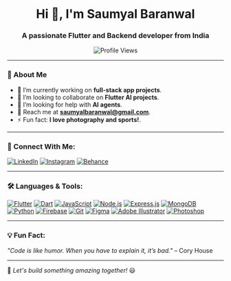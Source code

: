 <h1 align="center">Hi 👋, I'm Saumyal Baranwal</h1>
<h3 align="center">A passionate Flutter and Backend developer from India</h3>

<p align="center">
  <img src="https://komarev.com/ghpvc/?username=saumyalbaranwal&label=Profile%20views&color=0e75b6&style=flat" alt="Profile Views" />
</p>

---

### 🚀 About Me
- 🔬 I’m currently working on **full-stack app projects**.
- 👯 I’m looking to collaborate on **Flutter AI projects**.
- 💙 I’m looking for help with **AI agents**.
- 💌 Reach me at **saumyalbaranwal@gmail.com**.
- ⚡ Fun fact: **I love photography and sports!**.

---

### 📱 Connect With Me:
[![LinkedIn](https://img.shields.io/badge/LinkedIn-blue?style=for-the-badge&logo=linkedin)](https://www.linkedin.com/in/saumyal-baranwal-65b074226/)
[![Instagram](https://img.shields.io/badge/Instagram-purple?style=for-the-badge&logo=instagram)](https://www.instagram.com/life_sucks_at_me/)
[![Behance](https://img.shields.io/badge/Behance-blue?style=for-the-badge&logo=behance)](https://www.behance.net/saumyalbaranwal)

---

### 🛠️ Languages & Tools:
[![Flutter](https://img.shields.io/badge/Flutter-blue?style=for-the-badge&logo=flutter)](https://flutter.dev/)
[![Dart](https://img.shields.io/badge/Dart-0175C2?style=for-the-badge&logo=dart)](https://dart.dev/)
[![JavaScript](https://img.shields.io/badge/JavaScript-F7DF1E?style=for-the-badge&logo=javascript)](https://developer.mozilla.org/en-US/docs/Web/JavaScript)
[![Node.js](https://img.shields.io/badge/Node.js-339933?style=for-the-badge&logo=node.js)](https://nodejs.org/)
[![Express.js](https://img.shields.io/badge/Express.js-black?style=for-the-badge&logo=express)](https://expressjs.com/)
[![MongoDB](https://img.shields.io/badge/MongoDB-47A248?style=for-the-badge&logo=mongodb)](https://www.mongodb.com/)
[![Python](https://img.shields.io/badge/Python-3776AB?style=for-the-badge&logo=python)](https://www.python.org/)
[![Firebase](https://img.shields.io/badge/Firebase-FFCA28?style=for-the-badge&logo=firebase)](https://firebase.google.com/)
[![Git](https://img.shields.io/badge/Git-F05032?style=for-the-badge&logo=git)](https://git-scm.com/)
[![Figma](https://img.shields.io/badge/Figma-000000?style=for-the-badge&logo=figma)](https://www.figma.com/)
[![Adobe Illustrator](https://img.shields.io/badge/Illustrator-FF9A00?style=for-the-badge&logo=adobe-illustrator)](https://www.adobe.com/products/illustrator.html)
[![Photoshop](https://img.shields.io/badge/Photoshop-31A8FF?style=for-the-badge&logo=adobe-photoshop)](https://www.adobe.com/products/photoshop.html)

---

### 💡 Fun Fact:
_"Code is like humor. When you have to explain it, it’s bad."_ – Cory House

---

🚀 *Let's build something amazing together!* 😃
